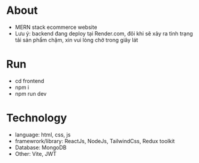 # About

- MERN stack ecommerce website
- Lưu ý: backend đang deploy tại Render.com, đôi khi sẽ xảy ra tình trạng tải sản phẩm chậm, xin vui lòng chờ trong giây lát

# Run

- cd frontend
- npm i
- npm run dev

# Technology

- language: html, css, js
- framewrork/library: ReactJs, NodeJs, TailwindCss, Redux toolkit
- Database: MongoDB
- Other: Vite, JWT
